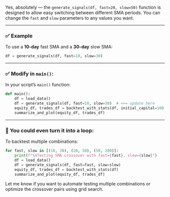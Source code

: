 Yes, absolutely — the `generate_signals(df, fast=20, slow=50)` function is designed to allow easy switching between different SMA periods. You can change the `fast` and `slow` parameters to any values you want.

---

### ✅ Example

To use a **10-day** fast SMA and a **30-day** slow SMA:

```python
df = generate_signals(df, fast=10, slow=30)
```

---

### ✅ Modify in `main()`:

In your script’s `main()` function:

```python
def main():
    df = load_data()
    df = generate_signals(df, fast=10, slow=30)  # <== update here
    equity_df, trades_df = backtest_with_stats(df, initial_capital=100_000)
    summarize_and_plot(equity_df, trades_df)
```

---

### 🔁 You could even turn it into a loop:

To backtest multiple combinations:

```python
for fast, slow in [(10, 30), (20, 50), (50, 200)]:
    print(f"\nTesting SMA crossover with fast={fast}, slow={slow}")
    df = load_data()
    df = generate_signals(df, fast=fast, slow=slow)
    equity_df, trades_df = backtest_with_stats(df)
    summarize_and_plot(equity_df, trades_df)
```

Let me know if you want to automate testing multiple combinations or optimize the crossover pairs using grid search.
